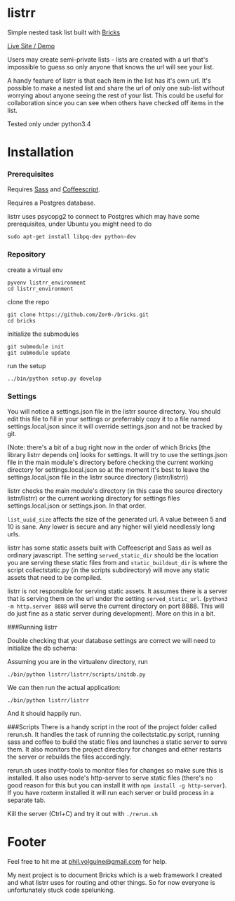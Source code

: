 listrr
======

Simple nested task list built with [Bricks](https://github.com/Zer0-/bricks.git)

[Live Site / Demo](http://listrr.rpalteline.webfactional.com/)

Users may create semi-private lists - lists are created with a url that's impossible to guess so only
anyone that knows the url will see your list.

A handy feature of listrr is that each item in the list has it's own url. It's possible to make a nested list
and share the url of only one sub-list without worrying about anyone seeing the rest of your list.
This could be useful for collaboration since you can see when others have checked off items in the list.

Tested only under python3.4


Installation
=========

### Prerequisites
Requires [Sass](http://sass-lang.com/) and [Coffeescript](http://coffeescript.org/).

Requires a Postgres database.

listrr uses psycopg2 to connect to Postgres which may have some prerequisites, under Ubuntu you might need to do

`sudo apt-get install libpq-dev python-dev`


### Repository
create a virtual env

```
pyvenv listrr_environment
cd listrr_environment
```

clone the repo

```
git clone https://github.com/Zer0-/bricks.git
cd bricks
```

initialize the submodules

```
git submodule init
git submodule update
```

run the setup

`../bin/python setup.py develop`


### Settings
You will notice a settings.json file in the listrr source directory. You should edit this file
to fill in your settings or preferrably copy it to a file named settings.local.json since it will override settings.json
and not be tracked by git.

(Note: there's a bit of a bug right now in the order of which Bricks [the library listrr depends on] looks for settings.
It will try to use the settings.json file in the main module's directory before checking the current working directory for settings.local.json so at the moment it's best to leave the settings.local.json file in the listrr source directory (listrr/listrr))

listrr checks the main module's directory (in this case the source directory listrr/listrr) or the current working directory for settings files settings.local.json or settings.json. In that order.

`list_uuid_size` affects the size of the generated url. A value between 5 and 10 is sane. Any lower is secure
and any higher will yield needlessly long urls.

listrr has some static assets built with Coffeescript and Sass as well as ordinary javascript. The setting `served_static_dir` should be the location you are serving these static files from and `static_buildout_dir` is where the script collectstatic.py (in the scripts subdirectory)
will move any static assets that need to be compiled.

listrr is not responsible for serving static assets. It assumes there is a server that is serving them on the url under the setting
`served_static_url`.
(`python3 -m http.server 8888` will serve the current directory on port 8888. This will do just fine as a static server during development). More on this in a bit.

###Running listrr

Double checking that your database settings are correct we will need to initialize the db schema:

Assuming you are in the virtualenv directory, run

`./bin/python listrr/listrr/scripts/initdb.py`

We can then run the actual application:

`./bin/python listrr/listrr`

And it should happily run.

###Scripts
There is a handy script in the root of the project folder called rerun.sh. It handles the task of running the collectstatic.py
script, running sass and coffee to build the static files and launches a static server to serve them. It also monitors
the project directory for changes and either restarts the server or rebuilds the files accordingly.

rerun.sh uses inotify-tools to monitor files for changes so make sure this is installed. It also uses node's http-server to serve
static files (there's no good reason for this but you can install it with `npm install -g http-server`). If you have roxterm installed
it will run each server or build process in a separate tab.

Kill the server (Ctrl+C) and try it out with `./rerun.sh`


Footer
=========

Feel free to hit me at phil.volguine@gmail.com for help.


My next project is to document Bricks which is a web framework I created and what listrr uses for routing and other things.
So for now everyone is unfortunately stuck code spelunking.
